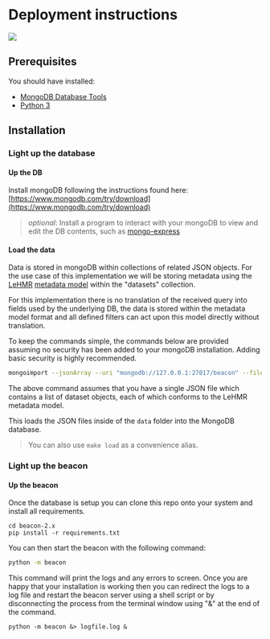 # Deployment instructions

[![](https://mermaid.ink/img/pako:eNp1U01vgzAM_Ssop01qdtiRw6RRWm1SD91WJk2lhxRMGw0SFEg_VvW_z4EE2pX15Lz3bD_b9EQSmQLxyUaxcuvN3mPh4S-qQC0z5meMagyb98pSr5bYc5HKPS3YgRf8B5Cwiue5k2DWDrNfFou5QS0fBneWT1nN1qwCL7TB6j4WVoTI8ktq5RmRzRzLotR1Zy2F6ruWZQdb1eSQQG4lGc-BggFa2Eo-x1NXQzDzsngwnV4kmufKGar0ut3RmwZ1bDG3Ko_SJ5y_B52jhsDJe6aPuoJrYIkU9PHh0JN2j01-GFzjYXBbFkTqjA7VrhXjgosN1fy6VvR_jei2u-0cDc5j9WYfPehmcAtpmYtOnVNzcG8mWYo2Lzoa1BRorjc0YJbRHcs5fiVSXc_WpDTJeMfBTeLhHf9nDTYgI1KAKhhP8S9yMnBM6i0UEBMfQwEaN5vHJBZnlOoSXcAk5WiF-LXSMCJM1_LjKBL3bjUhZ2i_aMHzL0zOAvw)](https://mermaid.live/edit#pako:eNp1U01vgzAM_Ssop01qdtiRw6RRWm1SD91WJk2lhxRMGw0SFEg_VvW_z4EE2pX15Lz3bD_b9EQSmQLxyUaxcuvN3mPh4S-qQC0z5meMagyb98pSr5bYc5HKPS3YgRf8B5Cwiue5k2DWDrNfFou5QS0fBneWT1nN1qwCL7TB6j4WVoTI8ktq5RmRzRzLotR1Zy2F6ruWZQdb1eSQQG4lGc-BggFa2Eo-x1NXQzDzsngwnV4kmufKGar0ut3RmwZ1bDG3Ko_SJ5y_B52jhsDJe6aPuoJrYIkU9PHh0JN2j01-GFzjYXBbFkTqjA7VrhXjgosN1fy6VvR_jei2u-0cDc5j9WYfPehmcAtpmYtOnVNzcG8mWYo2Lzoa1BRorjc0YJbRHcs5fiVSXc_WpDTJeMfBTeLhHf9nDTYgI1KAKhhP8S9yMnBM6i0UEBMfQwEaN5vHJBZnlOoSXcAk5WiF-LXSMCJM1_LjKBL3bjUhZ2i_aMHzL0zOAvw)

## Prerequisites

You should have installed:

- [MongoDB Database Tools](https://www.mongodb.com/docs/database-tools/installation/installation/)
- [Python 3](https://www.python.org/downloads/)

## Installation

### Light up the database

#### Up the DB

Install mongoDB following the instructions found here:
[https://www.mongodb.com/try/download](https://www.mongodb.com/try/download)

> *optional*: Install a program to interact with your mongoDB to view and edit the DB contents, such as [mongo-express](https://github.com/mongo-express/mongo-express)


#### Load the data

Data is stored in mongoDB within collections of related JSON objects. For the use case of this implementation we will be storing metadata using the [LeHMR](https://lehmr.le.ac.uk/) [metadata model](https://www567.lamp.le.ac.uk/LeHMR_Dev/LeHMR/BeaconAPI/schema) within the "datasets" collection.

For this implementation there is no translation of the received query into fields used by the underlying DB, the data is stored within the metadata model format and all defined filters can act upon this model directly without translation.

To keep the commands simple, the commands below are provided assuming no security has been added to your mongoDB installation. Adding basic security is highly recommended.

```bash
mongoimport --jsonArray --uri "mongodb://127.0.0.1:27017/beacon" --file data/metadata*.json --collection datasets
```

The above command assumes that you have a single JSON file which contains a list of dataset objects, each of which conforms to the LeHMR metadata model.

This loads the JSON files inside of the `data` folder into the MongoDB database.

> You can also use `make load` as a convenience alias.


### Light up the beacon

#### Up the beacon

Once the database is setup you can clone this repo onto your system and install all requirements.

```
cd beacon-2.x
pip install -r requirements.txt
```

You can then start the beacon with the following command:

```bash
python -m beacon
```
This command will print the logs and any errors to screen. Once you are happy that your installation is working then you can redirect the logs to a log file and restart the beacon server using a shell script or by disconnecting the process from the terminal window using "&" at the end of the command.

```
python -m beacon &> logfile.log &
```



